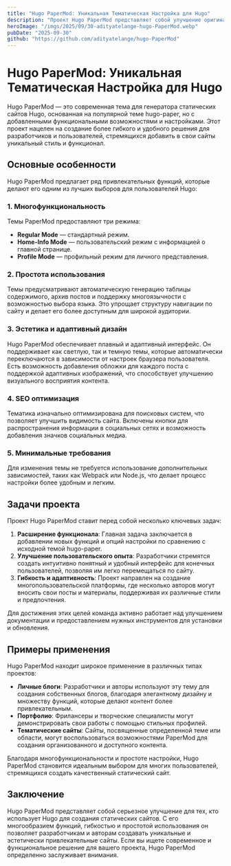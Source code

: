 ```yaml
---
title: "Hugo PaperMod: Уникальная Тематическая Настройка для Hugo"
description: "Проект Hugo PaperMod представляет собой улучшение оригинальной темы hugo-paper с дополнительными функциями и возможностями настройки, обеспечивая высокую скорость и адаптивность для пользователей."
heroImage: "/imgs/2025/09/30-adityatelange-hugo-PaperMod.webp"
pubDate: "2025-09-30"
github: "https://github.com/adityatelange/hugo-PaperMod"
---
```


# Hugo PaperMod: Уникальная Тематическая Настройка для Hugo

Hugo PaperMod — это современная тема для генератора статических сайтов Hugo, основанная на популярной теме hugo-paper, но с добавленными функциональными возможностями и настройками. Этот проект нацелен на создание более гибкого и удобного решения для разработчиков и пользователей, стремящихся добавить в свои сайты уникальный стиль и функционал.

## Основные особенности

Hugo PaperMod предлагает ряд привлекательных функций, которые делают его одним из лучших выборов для пользователей Hugo:

### 1. Многофункциональность
Темы PaperMod предоставляют три режима: 
- **Regular Mode** — стандартный режим.
- **Home-Info Mode** — пользовательский режим с информацией о главной странице.
- **Profile Mode** — профильный режим для личного представления.

### 2. Простота использования
Темы предусматривают автоматическую генерацию таблицы содержимого, архив постов и поддержку многоязычности с возможностью выбора языка. Это упрощает структуру навигации по сайту и делает его более доступным для широкой аудитории.

### 3. Эстетика и адаптивный дизайн
Hugo PaperMod обеспечивает плавный и адаптивный интерфейс. Он поддерживает как светлую, так и темную темы, которые автоматически переключаются в зависимости от настроек браузера пользователя. Есть возможность добавления обложки для каждого поста с поддержкой адаптивных изображений, что способствует улучшению визуального восприятия контента.

### 4. SEO оптимизация
Тематика изначально оптимизирована для поисковых систем, что позволяет улучшить видимость сайта. Включены кнопки для распространения информации в социальных сетях и возможность добавления значков социальных медиа.

### 5. Минимальные требования
Для изменения темы не требуется использование дополнительных зависимостей, таких как Webpack или Node.js, что делает процесс настройки более удобным и легким.

## Задачи проекта

Проект Hugo PaperMod ставит перед собой несколько ключевых задач:

1. **Расширение функционала**: Главная задача заключается в добавлении новых функций и опций настройки по сравнению с исходной темой hugo-paper.
2. **Улучшение пользовательского опыта**: Разработчики стремятся создать интуитивно понятный и удобный интерфейс для конечных пользователей, позволяя им легко перемещаться по сайту.
3. **Гибкость и адаптивность**: Проект направлен на создание многопользовательской платформы, где несколько авторов могут вносить свои посты и материалы, поддерживая их различные стили и предпочтения.

Для достижения этих целей команда активно работает над улучшением документации и предоставлением нужных инструментов для установки и обновления.

## Примеры применения

Hugo PaperMod находит широкое применение в различных типах проектов:

- **Личные блоги**: Разработчики и авторы используют эту тему для создания собственных блогов, благодаря элегантному дизайну и множеству функций, которые делают контент более привлекательным.
- **Портфолио**: Фрилансеры и творческие специалисты могут демонстрировать свои работы с помощью стильных профилей.
- **Тематические сайты**: Сайты, посвященные определенной теме или области, могут воспользоваться возможностями PaperMod для создания организованного и доступного контента.

Благодаря многофункциональности и простоте настройки, Hugo PaperMod становится идеальным выбором для многих пользователей, стремящихся создать качественный статический сайт.

## Заключение

Hugo PaperMod представляет собой серьезное улучшение для тех, кто использует Hugo для создания статических сайтов. С его многообразием функций, гибкостью и простотой использования он позволяет разработчикам и авторам создавать уникальные и эстетически привлекательные сайты. Если вы ищете современное и функциональное решение для вашего проекта, Hugo PaperMod определенно заслуживает внимания.
